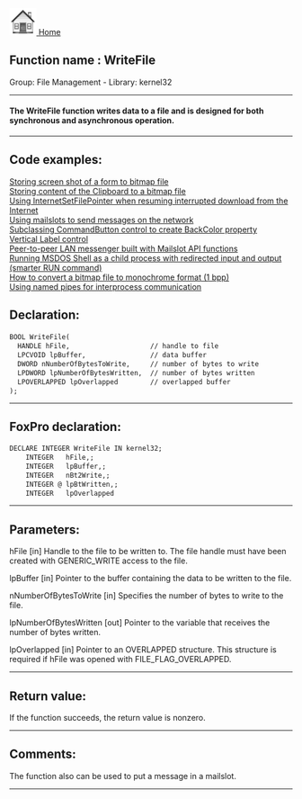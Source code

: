[<img src="../../images/home.png"> Home ](https://github.com/VFPX/Win32API)  

## Function name : WriteFile
Group: File Management - Library: kernel32    
***  


#### The WriteFile function writes data to a file and is designed for both synchronous and asynchronous operation. 
***  


## Code examples:
[Storing screen shot of a form to bitmap file](../../samples/sample_187.md)  
[Storing content of the Clipboard to a bitmap file](../../samples/sample_189.md)  
[Using InternetSetFilePointer when resuming interrupted download from the Internet](../../samples/sample_191.md)  
[Using mailslots to send messages on the network](../../samples/sample_269.md)  
[Subclassing CommandButton control to create BackColor property](../../samples/sample_392.md)  
[Vertical Label control](../../samples/sample_398.md)  
[Peer-to-peer LAN messenger built with Mailslot API functions](../../samples/sample_410.md)  
[Running MSDOS Shell as a child process with redirected input and output (smarter RUN command)](../../samples/sample_477.md)  
[How to convert a bitmap file to monochrome format (1 bpp)](../../samples/sample_493.md)  
[Using named pipes for interprocess communication](../../samples/sample_522.md)  

## Declaration:
```foxpro  
BOOL WriteFile(
  HANDLE hFile,                    // handle to file
  LPCVOID lpBuffer,                // data buffer
  DWORD nNumberOfBytesToWrite,     // number of bytes to write
  LPDWORD lpNumberOfBytesWritten,  // number of bytes written
  LPOVERLAPPED lpOverlapped        // overlapped buffer
);  
```  
***  


## FoxPro declaration:
```foxpro  
DECLARE INTEGER WriteFile IN kernel32;
	INTEGER   hFile,;
	INTEGER   lpBuffer,;
	INTEGER   nBt2Write,;
	INTEGER @ lpBtWritten,;
	INTEGER   lpOverlapped  
```  
***  


## Parameters:
hFile 
[in] Handle to the file to be written to. The file handle must have been created with GENERIC_WRITE access to the file. 

lpBuffer 
[in] Pointer to the buffer containing the data to be written to the file. 

nNumberOfBytesToWrite 
[in] Specifies the number of bytes to write to the file. 

lpNumberOfBytesWritten 
[out] Pointer to the variable that receives the number of bytes written. 

lpOverlapped 
[in] Pointer to an OVERLAPPED structure. This structure is required if hFile was opened with FILE_FLAG_OVERLAPPED.   
***  


## Return value:
If the function succeeds, the return value is nonzero.  
***  


## Comments:
The function also can be used to put a message in a mailslot.  
  
***  

